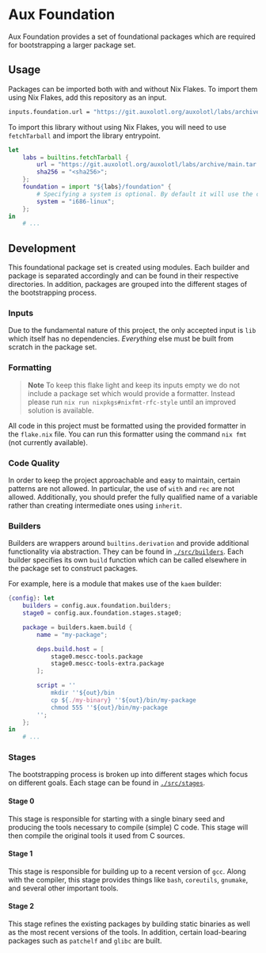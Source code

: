 # Aux Foundation

Aux Foundation provides a set of foundational packages which are required for bootstrapping
a larger package set.

## Usage

Packages can be imported both with and without Nix Flakes. To import them using Nix Flakes,
add this repository as an input.

```nix
inputs.foundation.url = "https://git.auxolotl.org/auxolotl/labs/archive/main.tar.gz?dir=foundation";
```

To import this library without using Nix Flakes, you will need to use `fetchTarball` and
import the library entrypoint.

```nix
let
    labs = builtins.fetchTarball {
        url = "https://git.auxolotl.org/auxolotl/labs/archive/main.tar.gz";
        sha256 = "<sha256>";
    };
    foundation = import "${labs}/foundation" {
        # Specifying a system is optional. By default it will use the current system.
        system = "i686-linux";
    };
in
    # ...
```

## Development

This foundational package set is created using modules. Each builder and package is separated
accordingly and can be found in their respective directories. In addition, packages are grouped
into the different stages of the bootstrapping process.

### Inputs

Due to the fundamental nature of this project, the only accepted input is `lib` which itself
has no dependencies. _Everything_ else must be built from scratch in the package set.

### Formatting

> **Note**
> To keep this flake light and keep its inputs empty we do not include a package
> set which would provide a formatter. Instead please run `nix run nixpkgs#nixfmt-rfc-style`
> until an improved solution is available.

All code in this project must be formatted using the provided formatter in the `flake.nix`
file. You can run this formatter using the command `nix fmt` (not currently available).

### Code Quality

In order to keep the project approachable and easy to maintain, certain patterns are not allowed.
In particular, the use of `with` and `rec` are not allowed. Additionally, you should prefer the
fully qualified name of a variable rather than creating intermediate ones using `inherit`.

### Builders

Builders are wrappers around `builtins.derivation` and provide additional functionality via
abstraction. They can be found in [`./src/builders`](./src/builders). Each builder specifies
its own `build` function which can be called elsewhere in the package set to construct packages.

For example, here is a module that makes use of the `kaem` builder:

```nix
{config}: let
    builders = config.aux.foundation.builders;
    stage0 = config.aux.foundation.stages.stage0;

    package = builders.kaem.build {
        name = "my-package";

        deps.build.host = [
            stage0.mescc-tools.package
            stage0.mescc-tools-extra.package
        ];

        script = ''
            mkdir ''${out}/bin
            cp ${./my-binary} ''${out}/bin/my-package
            chmod 555 ''${out}/bin/my-package
        '';
    };
in
    # ...
```

### Stages

The bootstrapping process is broken up into different stages which focus on different goals.
Each stage can be found in [`./src/stages`](./src/stages).

#### Stage 0

This stage is responsible for starting with a single binary seed and producing the tools
necessary to compile (simple) C code. This stage will then compile the original tools it
used from C sources.

#### Stage 1

This stage is responsible for building up to a recent version of `gcc`. Along with the
compiler, this stage provides things like `bash`, `coreutils`, `gnumake`, and several
other important tools.

#### Stage 2

This stage refines the existing packages by building static binaries as well as the most recent
versions of the tools. In addition, certain load-bearing packages such as `patchelf` and `glibc`
are built.
